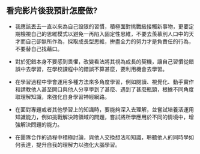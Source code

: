 ## 看完影片後我預計怎麼做?

- 我應該丟去一直以來為自己設限的習慣，積極面對挑戰級接觸新事物，更要定期檢視自己的思維模式以避免一再陷入固定性思維，不要去羨慕別人口中的天才而自己卻無所作為，採取成長型思維，拚盡全力的努力才是負責任的行為，不要替自己找藉口。

- 對於犯錯本身不要感到畏懼，改變看法將其視為成長的契機，讓自己習慣從錯誤中去學習，在學校課程中的錯誤不算甚麼，要利用機會去學習。
    
- 在學習過程中學會運用多種方法來多角度學習，例如閱讀、視覺化、動手實作和請教他人甚至開口與他人分享學到了甚麼、遇到了甚麼瓶頸，根據不同角度取理解知識，來強化自身學習神經網路。

- 在面對專題或者其他學習上的知識時，要能夠深入去理解，並嘗試培養活運用知識能力，例如挑戰解決跨領域的問題，嘗試將所學應用於不同的情境中，增強解決問題的能力。

- 在團隊合作的過程中積極討論，與他人交換想法和知識，聆聽他人的同時學如何表達，提升自我的理解力以強化大腦學習。
